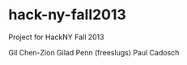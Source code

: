 hack-ny-fall2013
================

Project for HackNY Fall 2013

Gil Chen-Zion
Gilad Penn (freeslugs)
Paul Cadosch
